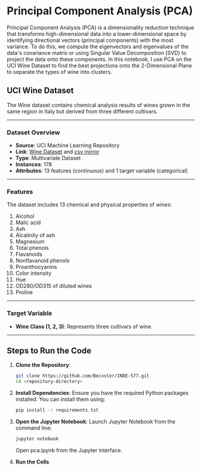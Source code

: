 # Principal Component Analysis (PCA)
Principal Component Analysis (PCA) is a dimensionality reduction technique that transforms high-dimensional data into a lower-dimensional space by identifying directional vectors (principal components) with the most variance. To do this, we compute the eigenvectors and eigenvalues of the data's covariance matrix or using Singular Value Decomposition (SVD) to project the data onto these components. In this notebook, I use PCA on the UCI Wine Dataset to find the best projections onto the 2-Dimensional Plane to separate the types of wine into clusters. 


## UCI Wine Dataset

The Wine dataset contains chemical analysis results of wines grown in the same region in Italy but derived from three different cultivars. 

---

### Dataset Overview
- **Source**: UCI Machine Learning Repository
- **Link**: [Wine Dataset](https://archive.ics.uci.edu/dataset/109/wine) and [csv mirror](https://gist.github.com/tijptjik/9408623)
- **Type**: Multivariate Dataset
- **Instances**: 178
- **Attributes**: 13 features (continuous) and 1 target variable (categorical)

---

### Features
The dataset includes 13 chemical and physical properties of wines:
1. Alcohol
2. Malic acid
3. Ash
4. Alcalinity of ash
5. Magnesium
6. Total phenols
7. Flavanoids
8. Nonflavanoid phenols
9. Proanthocyanins
10. Color intensity
11. Hue
12. OD280/OD315 of diluted wines
13. Proline

---

### Target Variable
- **Wine Class (1, 2, 3)**: Represents three cultivars of wine.

---

## Steps to Run the Code
1. **Clone the Repository**:
    ```sh
    git clone https://github.com/Becxster/INDE-577.git
    cd <repository-directory>
    ```

2. **Install Dependencies**: Ensure you have the required Python packages installed. You can install them using:
    ```sh
    pip install -r requirements.txt
    ```

3. **Open the Jupyter Notebook**: Launch Jupyter Notebook from the command line:
    ```sh
    jupyter notebook
    ```
    Open pca.ipynb from the Jupyter interface.
4. **Run the Cells**
